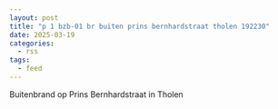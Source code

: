 ```yaml
---
layout: post
title: "p 1 bzb-01 br buiten prins bernhardstraat tholen 192230"
date: 2025-03-19
categories: 
  - rss
tags: 
  - feed
---
```


Buitenbrand op Prins Bernhardstraat in Tholen
